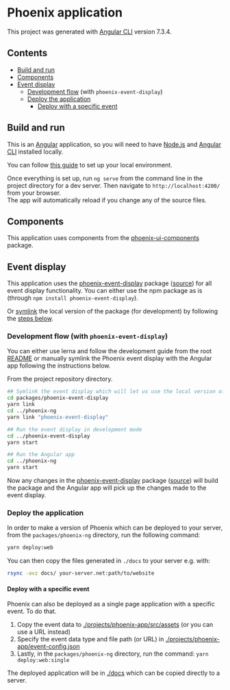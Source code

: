 # Phoenix application

This project was generated with [Angular CLI](https://github.com/angular/angular-cli) version 7.3.4.

## Contents

* [Build and run](#build-and-run)
* [Components](#components)
* [Event display](#event-display)
  * [Development flow](#development-flow-with-phoenix-event-display) (with `phoenix-event-display`)
  * [Deploy the application](#deploy-the-application)
    * [Deploy with a specific event](#deploy-with-a-specific-event)

## Build and run

This is an [Angular](https://angular.io) application, so you will need to have [Node.js](https://nodejs.org/en/) and [Angular CLI](https://github.com/angular/angular-cli) installed locally.

You can follow [this guide](https://angular.io/guide/setup-local) to set up your local environment.

Once everything is set up, run `ng serve` from the command line in the project directory for a dev server. Then navigate to `http://localhost:4200/` from your browser.  
The app will automatically reload if you change any of the source files.

## Components

This application uses components from the [phoenix-ui-components](https://github.com/HSF/phoenix/tree/master/packages/phoenix-ng/projects/phoenix-ui-components) package.

## Event display

This application uses the [phoenix-event-display](https://www.npmjs.com/package/phoenix-event-display) package ([source](https://github.com/HSF/phoenix/tree/master/packages/phoenix-event-display)) for all event display functionality. You can either use the npm package as is (through `npm install phoenix-event-display`).

Or [symlink](https://docs.npmjs.com/cli/link) the local version of the package (for development) by following the [steps below](#development-flow-with-phoenixevent-display).

### Development flow (with `phoenix-event-display`)

You can either use lerna and follow the development guide from the root [README](https://github.com/HSF/phoenix#development) or manually symlink the Phoenix event display with the Angular app following the instructions below.

From the project repository directory.

```sh
## Symlink the event display which will let us use the local version of the phoenix-event-display package
cd packages/phoenix-event-display
yarn link
cd ../phoenix-ng
yarn link "phoenix-event-display"

## Run the event display in development mode
cd ../phoenix-event-display
yarn start

## Run the Angular app
cd ../phoenix-ng
yarn start
```

Now any changes in the [phoenix-event-display](https://www.npmjs.com/package/phoenix-event-display) package ([source](https://github.com/HSF/phoenix/tree/master/packages/phoenix-event-display)) will build the package and the Angular app will pick up the changes made to the event display.

### Deploy the application

In order to make a version of Phoenix which can be deployed to your server, from the `packages/phoenix-ng` directory, run the following command:

```sh
yarn deploy:web
```

You can then copy the files generated in `./docs` to your server e.g. with:

```sh
rsync -avz docs/ your-server.net:path/to/website
```

#### Deploy with a specific event

Phoenix can also be deployed as a single page application with a specific event. To do that.

1. Copy the event data to [./projects/phoenix-app/src/assets](./projects/phoenix-app/src/assets) (or you can use a URL instead)
1. Specify the event data type and file path (or URL) in [./projects/phoenix-app/event-config.json](./projects/phoenix-app/event-config.json)
1. Lastly, in the `packages/phoenix-ng` directory, run the command: `yarn deploy:web:single`

The deployed application will be in [./docs](./docs) which can be copied directly to a server.
